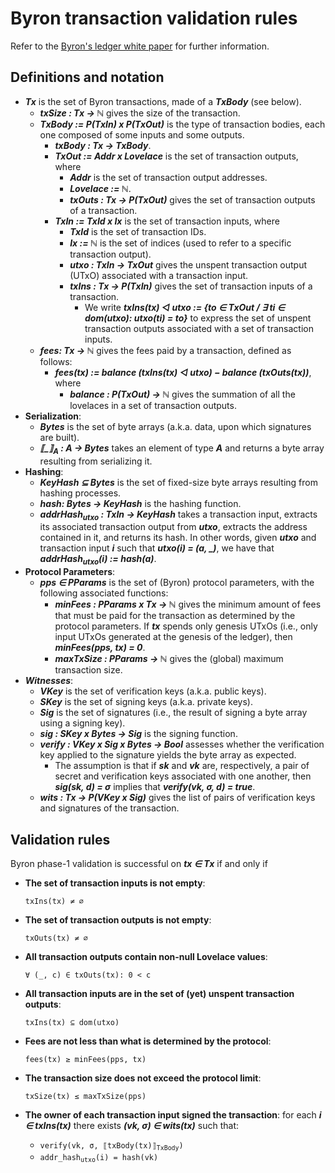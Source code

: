 # Byron transaction validation rules

Refer to the [Byron's ledger white paper](https://github.com/input-output-hk/cardano-ledger/releases/latest/download/byron-ledger.pdf) for further information.

## Definitions and notation
- ***Tx*** is the set of Byron transactions, made of a ***TxBody*** (see below).
	- ***txSize : Tx -> ℕ*** gives the size of the transaction.
	- ***TxBody := P(TxIn) x P(TxOut)*** is the type of transaction bodies, each one composed of some inputs and some outputs.
		- ***txBody : Tx → TxBody***.
		- ***TxOut := Addr x Lovelace*** is the set of transaction outputs, where
			- ***Addr*** is the set of transaction output addresses.
			- ***Lovelace := ℕ***.
			- ***txOuts : Tx → P(TxOut)*** gives the set of transaction outputs of a transaction.
		- ***TxIn := TxId x Ix*** is the set of transaction inputs, where
			- ***TxId*** is the set of transaction IDs.
			- ***Ix := ℕ*** is the set of indices (used to refer to a specific transaction output).
			- ***utxo : TxIn → TxOut*** gives the unspent transaction output (UTxO) associated with a transaction input.
			- ***txIns : Tx → P(TxIn)*** gives the set of transaction inputs of a transaction.
				- We write ***txIns(tx) ◁ utxo := {to ∈ TxOut / ∃ ti ∈ dom(utxo): utxo(ti) = to}*** to express the set of unspent transaction outputs associated with a set of transaction inputs.
	- ***fees: Tx → ℕ*** gives the fees paid by a transaction, defined as follows:
		- ***fees(tx) := balance (txIns(tx) ◁ utxo) − balance (txOuts(tx))***, where
			- ***balance : P(TxOut) → ℕ*** gives the summation of all the lovelaces in a set of transaction outputs.
- **Serialization**:
	- ***Bytes*** is the set of byte arrays (a.k.a. data, upon which signatures are built).
	- ***⟦_⟧<sub>A</sub> : A -> Bytes*** takes an element of type ***A*** and returns a byte array resulting from serializing it.
- **Hashing**:
	- ***KeyHash ⊆ Bytes*** is the set of fixed-size byte arrays resulting from hashing processes.
	- ***hash: Bytes -> KeyHash*** is the hashing function.
	- ***addrHash<sub>utxo</sub> : TxIn -> KeyHash*** takes a transaction input, extracts its associated transaction output from ***utxo***, extracts the address contained in it, and returns its hash. In other words, given ***utxo*** and transaction input ***i*** such that ***utxo(i) = (a, _)***, we have that ***addrHash<sub>utxo</sub>(i) := hash(a)***.
- **Protocol Parameters**:
	- ***pps ∈ PParams*** is the set of (Byron) protocol parameters, with the following associated functions:
		- ***minFees : PParams x Tx → ℕ*** gives the minimum amount of fees that must be paid for the transaction as determined by the protocol parameters. If ***tx*** spends only genesis UTxOs (i.e., only input UTxOs generated at the genesis of the ledger), then ***minFees(pps, tx) = 0***.
		- ***maxTxSize : PParams → ℕ*** gives the (global) maximum transaction size.
- ***Witnesses***:
	- ***VKey*** is the set of verification keys (a.k.a. public keys).
	- ***SKey*** is the set of signing keys (a.k.a. private keys).
	- ***Sig*** is the set of signatures (i.e., the result of signing a byte array using a signing key).
	- ***sig : SKey x Bytes -> Sig*** is the signing function.
	- ***verify : VKey x Sig x Bytes -> Bool*** assesses whether the verification key applied to the signature yields the byte array as expected.
		- The assumption is that if ***sk*** and ***vk*** are, respectively, a pair of secret and verification keys associated with one another, then ***sig(sk, d) = σ*** implies that ***verify(vk, σ, d) = true***.
	- ***wits : Tx -> P(VKey x Sig)*** gives the list of pairs of verification keys and signatures of the transaction.

## Validation rules
Byron phase-1 validation is successful on ***tx ∈ Tx*** if and only if

- **The set of transaction inputs is not empty**:

	<code>txIns(tx) ≠ ∅</code>
- **The set of transaction outputs is not empty**:

	<code>txOuts(tx) ≠ ∅</code>
- **All transaction outputs contain non-null Lovelace values**:

	<code>∀ (_, c) ∈ txOuts(tx): 0 < c</code>
- **All transaction inputs are in the set of (yet) unspent transaction outputs**:

	<code>txIns(tx) ⊆ dom(utxo)</code>
- **Fees are not less than what is determined by the protocol**:

	<code>fees(tx) ≥ minFees(pps, tx)</code>
- **The transaction size does not exceed the protocol limit**:

	<code>txSize(tx) ≤ maxTxSize(pps)</code>
- **The owner of each transaction input signed the transaction**: for each ***i ∈ txIns(tx)*** there exists ***(vk, σ) ∈ wits(tx)*** such that:
	- <code>verify(vk, σ, ⟦txBody(tx)⟧<sub>TxBody</sub>)</code>
	- <code>addr_hash<sub>utxo</sub>(i) = hash(vk)</code>
